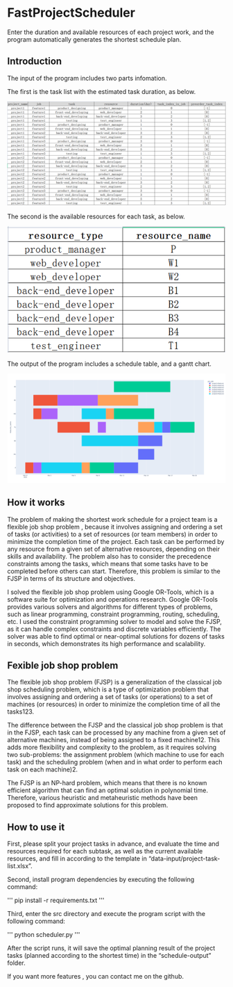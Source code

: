 # FastProjectScheduler
Enter the duration and available resources of each project work, and the program automatically generates the shortest schedule plan.

## Introduction

The input of the program includes two parts infomation.

The first is the task list with the estimated task duration, as below.

![task list](images/job-list.png)

The second is the available resources for each task, as below.

![resources list](images/resources-list.png)

The output of the program includes a schedule table, and a gantt chart.

![gantt chart](images/gantt_chart.png)

## How it works

The problem of making the shortest work schedule for a project team is a flexible job shop problem , because it involves assigning and ordering a set of tasks (or activities) to a set of resources (or team members) in order to minimize the completion time of the project. Each task can be performed by any resource from a given set of alternative resources, depending on their skills and availability. The problem also has to consider the precedence constraints among the tasks, which means that some tasks have to be completed before others can start. Therefore, this problem is similar to the FJSP in terms of its structure and objectives.

I solved the flexible job shop problem using Google OR-Tools, which is a software suite for optimization and operations research. Google OR-Tools provides various solvers and algorithms for different types of problems, such as linear programming, constraint programming, routing, scheduling, etc. I used the constraint programming solver to model and solve the FJSP, as it can handle complex constraints and discrete variables efficiently. The solver was able to find optimal or near-optimal solutions for dozens of tasks in seconds, which demonstrates its high performance and scalability.

## Fexible job shop problem

The flexible job shop problem (FJSP) is a generalization of the classical job shop scheduling problem, which is a type of optimization problem that involves assigning and ordering a set of tasks (or operations) to a set of machines (or resources) in order to minimize the completion time of all the tasks123.

The difference between the FJSP and the classical job shop problem is that in the FJSP, each task can be processed by any machine from a given set of alternative machines, instead of being assigned to a fixed machine12. This adds more flexibility and complexity to the problem, as it requires solving two sub-problems: the assignment problem (which machine to use for each task) and the scheduling problem (when and in what order to perform each task on each machine)2.

The FJSP is an NP-hard problem, which means that there is no known efficient algorithm that can find an optimal solution in polynomial time. Therefore, various heuristic and metaheuristic methods have been proposed to find approximate solutions for this problem.

## How to use it

First, please split your project tasks in advance, and evaluate the time and resources required for each subtask, as well as the current available resources, and fill in according to the template in “data-input/project-task-list.xlsx”.

Second, install program dependencies by executing the following command:

'''
pip install -r requirements.txt
'''

Third, enter the src directory and execute the program script with the following command:

'''
python scheduler.py
'''

After the script runs, it will save the optimal planning result of the project tasks (planned according to the shortest time) in the “schedule-output” folder.

If you want more features , you can contact me on the github.